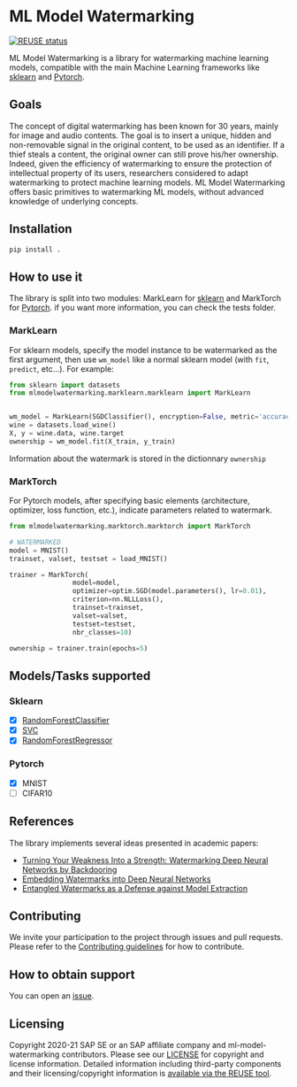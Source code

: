 # ML Model Watermarking

[![REUSE status](https://api.reuse.software/badge/github.com/SAP/ml-model-watermarking)](https://api.reuse.software/info/github.com/SAP/ml-model-watermarking)

ML Model Watermarking is a library for watermarking machine learning models, compatible with the main Machine Learning frameworks like [sklearn](https://github.com/scikit-learn/scikit-learn) and [Pytorch](https://github.com/pytorch/pytorch).

## Goals

The concept of digital watermarking has been known for 30 years, mainly for image and audio contents. The goal is to insert a unique, hidden and non-removable signal in the original content, to be used as an identifier. If a thief steals a content, the original owner can still prove his/her ownership. Indeed, given the efficiency of watermarking to ensure the protection of intellectual property of its users, researchers considered to adapt watermarking to protect machine learning models. ML Model Watermarking offers basic primitives to watermarking ML models, without advanced knowledge of underlying concepts.

## Installation

``` python
pip install .
```

## How to use it

The library is split into two modules: MarkLearn for [sklearn](https://github.com/scikit-learn/scikit-learn) and MarkTorch for [Pytorch](https://github.com/pytorch/pytorch). if you want more information, you can check the tests folder.

### MarkLearn

For sklearn models, specify the model instance to be watermarked as the first argument, then use ```wm_model``` like a normal sklearn model (with ```fit```, ```predict```, etc...). For example: 

``` python
from sklearn import datasets
from mlmodelwatermarking.marklearn.marklearn import MarkLearn


wm_model = MarkLearn(SGDClassifier(), encryption=False, metric='accuracy')
wine = datasets.load_wine()
X, y = wine.data, wine.target
ownership = wm_model.fit(X_train, y_train)
```
Information about the watermark is stored in the dictionnary ```ownership```

### MarkTorch

For Pytorch models, after specifying basic elements (architecture, optimizer, loss function, etc.), indicate parameters related to watermark.

``` python
from mlmodelwatermarking.marktorch.marktorch import MarkTorch

# WATERMARKED
model = MNIST()
trainset, valset, testset = load_MNIST()

trainer = MarkTorch(
                model=model,
                optimizer=optim.SGD(model.parameters(), lr=0.01),
                criterion=nn.NLLLoss(),
                trainset=trainset,
                valset=valset,
                testset=testset,
                nbr_classes=10)

ownership = trainer.train(epochs=5)
```

## Models/Tasks supported

### Sklearn
- [x] [RandomForestClassifier](https://scikit-learn.org/stable/modules/generated/sklearn.ensemble.RandomForestClassifier.html)
- [x] [SVC](https://scikit-learn.org/stable/modules/generated/sklearn.svm.SVC.html)
- [x] [RandomForestRegressor](https://scikit-learn.org/stable/modules/generated/sklearn.ensemble.RandomForestRegressor.html)

### Pytorch
- [x] MNIST
- [ ] CIFAR10 

## References

The library implements several ideas presented in academic papers:

- [Turning Your Weakness Into a Strength: Watermarking Deep Neural Networks by Backdooring](https://www.usenix.org/conference/usenixsecurity18/presentation/adi)
- [Embedding Watermarks into Deep Neural Networks](https://dl.acm.org/doi/abs/10.1145/3078971.3078974?casa_token=H5HTBeo2JDAAAAAA:P5P93MufED9DZZ5zAfqaaIJ5x2Y81t-HKfQLVPsRTC7XSaN7NaWUZA-1Wg2_F0ROIFCXzapYjsFs)
- [Entangled Watermarks as a Defense against Model Extraction](https://www.usenix.org/conference/usenixsecurity21/presentation/jia)

## Contributing

We invite your participation to the project through issues and pull requests. Please refer to the [Contributing guidelines](https://github.com/SAP/ml-model-watermarking/blob/main/CONTRIBUTING.md) for how to contribute.

## How to obtain support

You can open an [issue](https://github.com/SAP/ml-model-watermarking/issues).

## Licensing

Copyright 2020-21 SAP SE or an SAP affiliate company and ml-model-watermarking contributors. Please see our [LICENSE](LICENSE) for copyright and license information. Detailed information including third-party components and their licensing/copyright information is [available via the REUSE tool](https://api.reuse.software/info/github.com/SAP/ml-model-watermarking).
